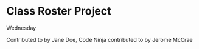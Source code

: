 # Class Roster Project

Wednesday

Contributed to by Jane Doe, Code Ninja
contributed to by Jerome McCrae
